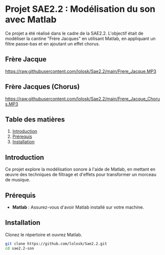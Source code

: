 # Projet SAE2.2 : Modélisation du son avec Matlab

Ce projet a été réalisé dans le cadre de la SAE2.2. L'objectif était de modéliser la cantine "Frère Jacques" en utilisant Matlab, en appliquant un filtre passe-bas et en ajoutant un effet chorus.
## Frère Jacque

https://raw.githubusercontent.com/lolosk/Sae2.2/main/Frere_Jacque.MP3

## Frère Jacques (Chorus)

https://raw.githubusercontent.com/lolosk/Sae2.2/main/Frere_Jacque_Chorus.MP3

## Table des matières

1. [Introduction](#introduction)
2. [Prérequis](#prérequis)
3. [Installation](#installation)

## Introduction

Ce projet explore la modélisation sonore à l'aide de Matlab, en mettant en œuvre des techniques de filtrage et d'effets pour transformer un morceau de musique.

## Prérequis

- **Matlab** : Assurez-vous d'avoir Matlab installé sur votre machine.

## Installation

Clonez le répertoire et ouvrez Matlab.

```bash
git clone https://github.com/lolosk/Sae2.2.git
cd sae2.2-son
